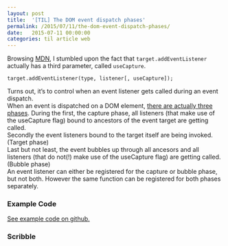 ```yaml
---
layout: post
title:  '[TIL] The DOM event dispatch phases'
permalink: /2015/07/11/the-dom-event-dispatch-phases/
date:   2015-07-11 00:00:00
categories: til article web
---
```


Browsing [MDN](https://developer.mozilla.org/en/docs/Web/API/EventTarget.addEventListener), I stumbled upon the fact that `target.addEventListener` actually has a third parameter, called `useCapture`.  

<div class="highlight">

    target.addEventListener(type, listener[, useCapture]);

</div>

Turns out, it’s to control when an event listener gets called during an event dispatch.  
When an event is dispatched on a DOM element, [there are actually three phases](http://www.w3.org/TR/DOM-Level-3-Events/#event-flow). During the first, the capture phase, all listeners (that make use of the useCapture flag) bound to ancestors of the event target are getting called.  
Secondly the event listeners bound to the target itself are being invoked. (Target phase)  
Last but not least, the event bubbles up through all ancesors and all listeners (that do not(!) make use of the useCapture flag) are getting called. (Bubble phase)  
An event listener can either be registered for the capture or bubble phase, but not both. However the same function can be registered for both phases separately.
### Example Code
[See example code on github.](https://gist.github.com/robin-drexler/d4d167f1aa0bd94094e2)

### Scribble
<amp-img
  src="https://image.jimcdn.com/app/cms/image/transf/dimension=990x10000:format=jpg/path/se42d1516dcb4082b/image/i018a7d79830f2f10/version/1436639476/image.jpg"
  width="990"
  height="743"
  layout="responsive">
</amp-img>
